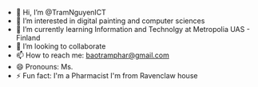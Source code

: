 - 👋 Hi, I’m @TramNguyenICT
- 👀 I’m interested in digital painting and computer sciences
- 🌱 I’m currently learning Information and Technolgy at Metropolia UAS - Finland
- 💞️ I’m looking to collaborate
- 📫 How to reach me: baotramphar@gmail.com
- 😄 Pronouns: Ms.
- ⚡ Fun fact: I'm a Pharmacist
                I'm from Ravenclaw house

<!---
TramNguyenICT/TramNguyenICT is a ✨ special ✨ repository because its `README.md` (this file) appears on your GitHub profile.
You can click the Preview link to take a look at your changes.
--->
